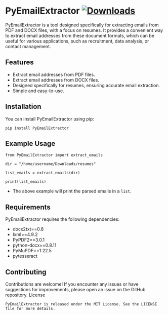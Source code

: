 # PyEmailExtractor [![Downloads](https://static.pepy.tech/badge/pyemailextractor)](https://pepy.tech/project/pyemailextractor)

PyEmailExtractor is a tool designed specifically for extracting emails from PDF and DOCX files, with a focus on resumes. It provides a convenient way to extract email addresses from these document formats, which can be useful for various applications, such as recruitment, data analysis, or contact management.

## Features

- Extract email addresses from PDF files.
- Extract email addresses from DOCX files.
- Designed specifically for resumes, ensuring accurate email extraction.
- Simple and easy-to-use.

## Installation

You can install PyEmailExtractor using pip:

```
pip install PyEmailExtractor
```
## Example Usage
```
from PyEmailExtractor import extract_emails

dir = "/home/username/Downloads/resumes"

list_emails = extract_emails(dir)

print(list_emails)
```

- The above example will print the parsed emails in a `list`.

## Requirements

PyEmailExtractor requires the following dependencies:
- docx2txt==0.8
- lxml==4.9.2
- PyPDF2==3.0.1
- python-docx==0.8.11
- PyMuPDF==1.22.5
- pytesseract

## Contributing

Contributions are welcome! If you encounter any issues or have suggestions for improvements, please open an issue on the GitHub repository.
License

`PyEmailExtractor is released under the MIT License. See the LICENSE file for more details.`
